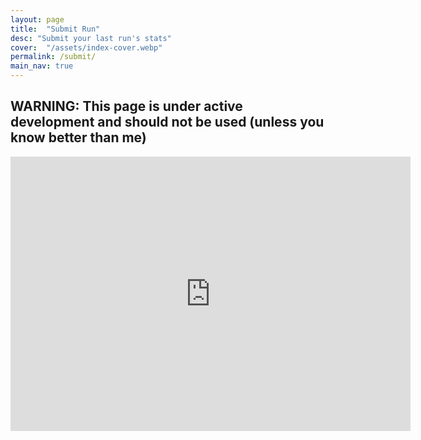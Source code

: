 ```yaml
---
layout: page
title:  "Submit Run"
desc: "Submit your last run's stats"
cover:  "/assets/index-cover.webp"
permalink: /submit/
main_nav: true
---
```

## WARNING: This  page is under active development and should not be used (unless you know better than me)
<div class="flex-container">
<nav class="item">
<iframe src="https://docs.google.com/forms/d/e/1FAIpQLSfOzCBBc9NWu8PUAWsiJxy5EDENvZP652JUkGG7dJCL0xoChQ/viewform?embedded=true" width="640" height="439" frameborder="0" marginheight="0" marginwidth="0">Loading…</iframe>
</nav>
</div>
